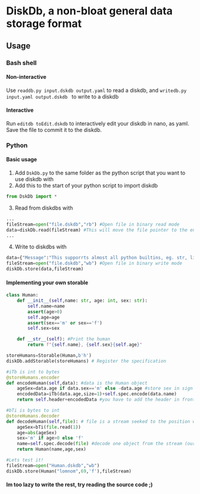 # DiskDb, a non-bloat general data storage format
## Usage
### Bash shell
#### Non-interactive
Use `readdb.py input.dskdb output.yaml` to read a diskdb, and `writedb.py input.yaml output.dskdb ` to write to a diskdb
#### Interactive
Run `editdb toEdit.dskdb` to interactively edit your diskdb in nano, as yaml. Save the file to commit it to the diskdb.
### Python
#### Basic usage
1. Add `DskDb.py` to the same folder as the python script that you want to use diskdb with
2. Add this to the start of your python script to import diskdb
```py
from DskDb import *
```
3. Read from diskdbs with
```py
...
fileStream=open("file.dskdb","rb") #Open file in binary read mode
data=diskDb.read(fileStream) #This will move the file pointer to the end of the data! Use fileStream.seek(0) before reading again
...
```
4. Write to diskdbs with
```py
data={"Message":"This supporrts almost all python builtins, eg. str, list, bool, and bytes!"}
fileStream=open("file.dskdb","wb") #Open file in binary write mode
diskDb.store(data,fileStream)
```
#### Implementing your own storable
```py
class Human:
	def __init__(self,name: str, age: int, sex: str):
		self.name=name
		assert(age>0)
		self.age=age
		assert(sex=='m' or sex=='f')
		self.sex=sex

	def __str__(self): #Print the human
		return f"{self.name}, {self.sex}{self.age}"

storeHumans=Storable(Human,b'h')
diskDb.addStorable(storeHumans) # Register the specification

#iTb is int to bytes
@storeHumans.encoder
def encodeHuman(self,data): #data is the Human object
	ageSex=data.age if data.sex=='m' else -data.age #store sex in sign bit
	encodedData=iTb(data.age,size=1)+self.spec.encode(data.name)
	return self.header+encodedData #you have to add the header in front of the data

#bTi is bytes to int
@storeHumans.decoder
def decodeHuman(self,file): # file is a stream seeked to the position with data returned from encodeHuman, without the header.
	ageSex=bTi(file.read(1))
	age=abs(ageSex)
	sex='m' if age>0 else 'f'
	name=self.spec.decode(file) #decode one object from the stream (our name in this case)
	return Human(name,age,sex)

#Lets test it!
fileStream=open("Human.dskdb","wb")
diskDb.store(Human("lomnom",69,'f'),fileStream)
```
#### Im too lazy to write the rest, try reading the source code ;)
